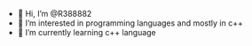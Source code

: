 - 👋 Hi, I’m @R388882
- 👀 I’m interested in programming languages and mostly in c++
- 🌱 I’m currently learning c++ language

<!---
R388882/R388882 is a ✨ special ✨ repository because its `README.md` (this file) appears on your GitHub profile.
You can click the Preview link to take a look at your changes.
--->
